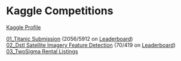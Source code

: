 # Kaggle Competitions
[Kaggle Profile](https://www.kaggle.com/mcamack)

[01_Titanic Submission](01_Titanic) (2056/5912 on [Leaderboard](https://www.kaggle.com/c/titanic/leaderboard))  
[02_Dstl Satellite Imagery Feature Detection](https://www.kaggle.com/c/dstl-satellite-imagery-feature-detection) (70/419 on [Leaderboard](https://www.kaggle.com/c/dstl-satellite-imagery-feature-detection/leaderboard))  
[03_TwoSigma Rental Listings](03_TwoSigma-Rental-Listings)  
